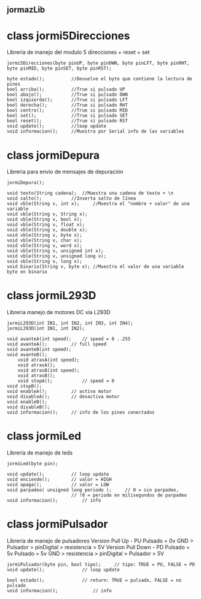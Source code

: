 ##	jormazLib


#	class jormi5Direcciones
Librería de manejo del modulo 5 direcciones + reset + set

	jormi5Direcciones(byte pinUP, byte pinDWN, byte pinLFT, byte pinRHT, byte pinMID, byte pinSET, byte pinRST); 

	byte estado(); 			//Devuelve el byte que contiene la lectura de pines 
	bool arriba(); 			//True si pulsado UP 
	bool abajo(); 			//True si pulsado DWN 
	bool izquierda(); 		//True si pulsado LFT 
	bool derecha(); 		//True si pulsado RHT 
	bool centro(); 			//True si pulsado MID 
	bool set(); 			//True si pulsado SET 
	bool reset(); 			//True si pulsado RST 
	void update();			//loop update
	void informacion();		//Muestra por Serial info de las variables


#	class jormiDepura
Librería para envio de mensajes de depuración

	jormiDepura();

	void texto(String cadena); 	//Muestra una cadena de texto + \n 
	void salto(); 			//Inserta salto de línea
	void vble(String v, int x); 	//Muestra el "nombre + valor" de una variable  
	void vble(String v, String x); 
	void vble(String v, bool x); 
	void vble(String v, float x); 
	void vble(String v, double x); 
	void vble(String v, byte x); 
	void vble(String v, char x); 
	void vble(String v, word x); 
	void vble(String v, unsigned int x); 
	void vble(String v, unsigned long x); 
	void vble(String v, long x);
	void binario(String v, byte x); //Muestra el valor de una variable byte en binario


#	class jormiL293D
Libreria manejo de motores DC via L293D

	jormiL293D(int IN1, int IN2, int IN3, int IN4);
	jormiL293D(int IN1, int IN2);

	void avanteA(int speed);	// speed = 0 ..255
	void avanteA();			// full speed
	void avanteB(int speed);	
	void avanteB();			    
    	void atrasA(int speed);		
    	void atrasA();			
    	void atrasB(int speed);		
    	void atrasB();			    
    	void stopA();			// speed = 0
	void stopB();			
	void enableA();			// activa motor
	void disableA();		// desactiva motor
	void enableB();
	void disableB();
	void informacion();		// info de los pines conectados


#	class jormiLed
Librería de manejo de leds

	jormiLed(byte pin); 
	
	void update();			// loop update
	void enciende(); 		// valor = HIGH
	void apaga(); 			// valor = LOW
	void parpadeo( unsigned long periodo ); 	// 0 = sin parpadeo, 
							// !0 = periodo en milisegundos de parpadeo 
	void informacion(); 		// info


#	class jormiPulsador
Librería de manejo de pulsadores 
	Version Pull Up - PU 
			Pulsado = 0v GND > Pulsador > pinDigital > resistencia > 5V 
	Version Pull Down - PD 
			Pulsado = 5v Pulsado = 5v GND > resistencia > pinDigital > Pulsador > 5V

	jormiPulsador(byte pin, bool tipo); 	// tipo: TRUE = PU, FALSE = PD 
	void update();				// loop update

	bool estado(); 				// return: TRUE = pulsado, FALSE = no pulsado 
	void informacion(); 			// info
